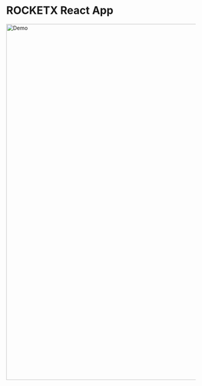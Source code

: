 # ROCKETX React App

<img width="946" alt="Demo" src="https://github.com/PrajwalTikhe1/RocketX/assets/72973991/3e7d829b-ae5b-430f-90a5-96b2007ae60f">
